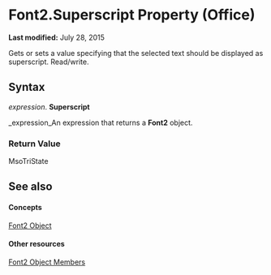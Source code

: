 
# Font2.Superscript Property (Office)

 **Last modified:** July 28, 2015

Gets or sets a value specifying that the selected text should be displayed as superscript. Read/write.

## Syntax

 _expression_. **Superscript**

 _expression_An expression that returns a  **Font2** object.


### Return Value

MsoTriState


## See also


#### Concepts


 [Font2 Object](8e892c52-56d9-72bd-2893-b15a17cd59ae.md)
#### Other resources


 [Font2 Object Members](8c91a433-b474-486a-4c03-eb9f7b44ecb0.md)
